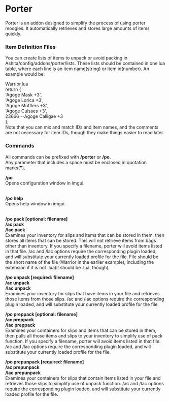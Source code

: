 # Porter
Porter is an addon designed to simplify the process of using porter moogles.  It automatically retrieves and stores large amounts of items quickly.

### Item Definition Files
You can create lists of items to unpack or avoid packing in Ashita/config/addons/porter/lists.  These lists should be contained in one lua table, where each line is an item name(string) or item id(number).  An example would be:

Warrior.lua<br>
return {<br>
    'Agoge Mask +3',<br>
    'Agoge Lorica +3',<br>
    'Agoge Mufflers +3',<br>
    'Agoge Cuisses +3',<br>
    23666 --Agoge Calligae +3<br>
};<br>
Note that you can mix and match IDs and item names, and the comments are not necessary for item IDs, though they make things easier to read later.<br>

### Commands
All commands can be prefixed with **/porter** or **/po**.<br>
Any parameter that includes a space must be enclosed in quotation marks(**"**).<br>

**/po**<br>
Opens configuration window in imgui.<br><br>

**/po help**<br>
Opens help window in imgui.<br><br>

**/po pack [optional: filename]**<br>
**/ac pack**<br>
**/lac pack**<br>
Examines your inventory for slips and items that can be stored in them, then stores all items that can be stored.  This will not retrieve items from bags other than inventory.  If you specify a filename, porter will avoid items listed in that file.  /ac and /lac options require the corresponding plugin loaded, and will substitute your currently loaded profile for the file.  File should be the short name of the file (Warrior in the earlier example), including the extension if it is not .lua(it should be .lua, though).<br>

**/po unpack [required: filename]**<br>
**/ac unpack**<br>
**/lac unpack**<br>
Examines your inventory for slips that have items in your file and retrieves those items from those slips.  /ac and /lac options require the corresponding plugin loaded, and will substitute your currently loaded profile for the file.<br>

**/po preppack [optional: filename]**<br>
**/ac preppack**<br>
**/lac preppack**<br>
Examines your containers for slips and items that can be stored in them, then pulls all those items and slips to your inventory to simplify use of pack function.  If you specify a filename, porter will avoid items listed in that file.  /ac and /lac options require the corresponding plugin loaded, and will substitute your currently loaded profile for the file.<br>

**/po prepunpack [required: filename]**<br>
**/ac prepunpack**<br>
**/lac prepunpack**<br>
Examines your containers for slips that contain items listed in your file and retrieves those slips to simplify use of unpack function.  /ac and /lac options require the corresponding plugin loaded, and will substitute your currently loaded profile for the file.